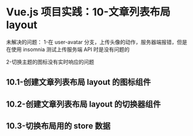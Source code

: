 # Vue.js 项目实践：10-文章列表布局 layout

未解决的问题：
1-在 user-avatar 分支，上传头像的动作，服务器端报错，但是在使用 insomnia 测试上传服务端 API 时是没有问题的

2-切换主题的图标没有实时响应的问题

## 10.1-创建文章列表布局 layout 的图标组件

## 10.2-创建文章列表布局 layout 的切换器组件

## 10.3-切换布局用的 store 数据
